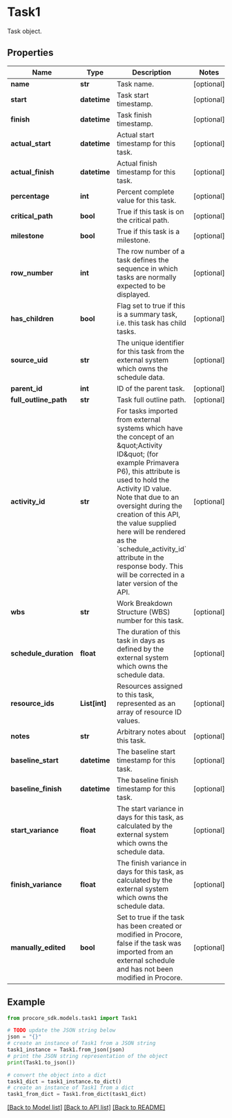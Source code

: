 # Task1

Task object.

## Properties

Name | Type | Description | Notes
------------ | ------------- | ------------- | -------------
**name** | **str** | Task name. | [optional] 
**start** | **datetime** | Task start timestamp. | [optional] 
**finish** | **datetime** | Task finish timestamp. | [optional] 
**actual_start** | **datetime** | Actual start timestamp for this task. | [optional] 
**actual_finish** | **datetime** | Actual finish timestamp for this task. | [optional] 
**percentage** | **int** | Percent complete value for this task. | [optional] 
**critical_path** | **bool** | True if this task is on the critical path. | [optional] 
**milestone** | **bool** | True if this task is a milestone. | [optional] 
**row_number** | **int** | The row number of a task defines the sequence in which tasks are normally expected to be displayed. | [optional] 
**has_children** | **bool** | Flag set to true if this is a summary task, i.e. this task has child tasks. | [optional] 
**source_uid** | **str** | The unique identifier for this task from the external system which owns the schedule data. | [optional] 
**parent_id** | **int** | ID of the parent task. | [optional] 
**full_outline_path** | **str** | Task full outline path. | [optional] 
**activity_id** | **str** | For tasks imported from external systems which have the concept of an \&quot;Activity ID\&quot; (for example Primavera P6), this attribute is used to hold the Activity ID value. Note that due to an oversight during the creation of this API, the value supplied here will be rendered as the &#x60;schedule_activity_id&#x60; attribute in the response body. This will be corrected in a later version of the API. | [optional] 
**wbs** | **str** | Work Breakdown Structure (WBS) number for this task. | [optional] 
**schedule_duration** | **float** | The duration of this task in days as defined by the external system which owns the schedule data. | [optional] 
**resource_ids** | **List[int]** | Resources assigned to this task, represented as an array of resource ID values. | [optional] 
**notes** | **str** | Arbitrary notes about this task. | [optional] 
**baseline_start** | **datetime** | The baseline start timestamp for this task. | [optional] 
**baseline_finish** | **datetime** | The baseline finish timestamp for this task. | [optional] 
**start_variance** | **float** | The start variance in days for this task, as calculated by the external system which owns the schedule data. | [optional] 
**finish_variance** | **float** | The finish variance in days for this task, as calculated by the external system which owns the schedule data. | [optional] 
**manually_edited** | **bool** | Set to true if the task has been created or modified in Procore, false if the task was imported from an external schedule and has not been modified in Procore. | [optional] 

## Example

```python
from procore_sdk.models.task1 import Task1

# TODO update the JSON string below
json = "{}"
# create an instance of Task1 from a JSON string
task1_instance = Task1.from_json(json)
# print the JSON string representation of the object
print(Task1.to_json())

# convert the object into a dict
task1_dict = task1_instance.to_dict()
# create an instance of Task1 from a dict
task1_from_dict = Task1.from_dict(task1_dict)
```
[[Back to Model list]](../README.md#documentation-for-models) [[Back to API list]](../README.md#documentation-for-api-endpoints) [[Back to README]](../README.md)


